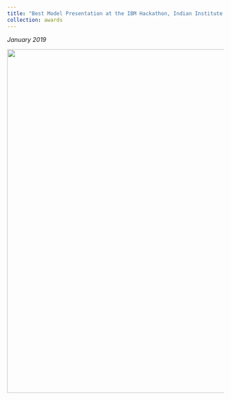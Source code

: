 ```yaml
---
title: "Best Model Presentation at the IBM Hackathon, Indian Institute of Science."
collection: awards
---
```


<i> January 2019 </i>

<img src="https://parasnaren.github.io/images/ibm.jfif" width="800"/>

